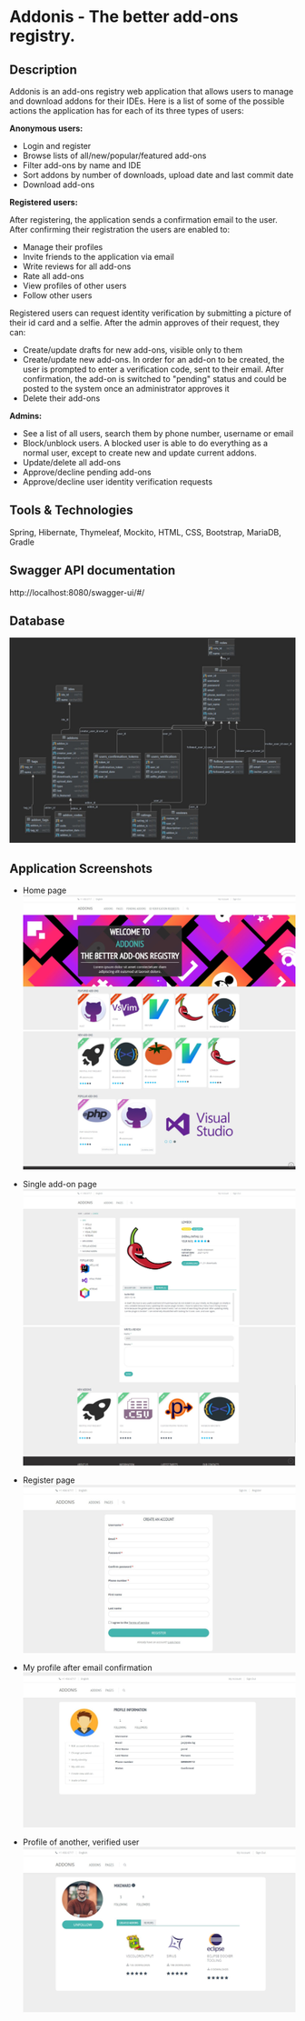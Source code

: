 # Addonis - The better add-ons registry.

## Description

Addonis is an add-ons registry web application that allows users to manage and download addons for their IDEs.
Here is a list of some of the possible actions the application has for each of its three types of users:

**Anonymous users:**

- Login and register
- Browse lists of all/new/popular/featured add-ons
- Filter add-ons by name and IDE
- Sort addons by number of downloads, upload date and last commit date
- Download add-ons


**Registered users:**

After registering, the application sends a confirmation email to the user. After confirming their registration the users are enabled to:
- Manage their profiles
- Invite friends to the application via email
- Write reviews for all add-ons
- Rate all add-ons
- View profiles of other users
- Follow other users

Registered users can request identity verification by submitting a picture of their id card and a selfie. After the admin approves of their request, they can:
- Create/update drafts for new add-ons, visible only to them
- Create/update new add-ons. In order for an add-on to be created, the user is prompted to enter a verification code, sent to their email. After confirmation, the add-on is switched to "pending" status and could be posted to the system once an administrator approves it
- Delete their add-ons


**Admins:**

- See a list of all users, search them by phone number, username or email
- Block/unblock users. A blocked user is able to do everything as a normal user, except to create new and update current addons.
- Update/delete all add-ons
- Approve/decline pending add-ons
- Approve/decline user identity verification requests


## Tools & Technologies
Spring, Hibernate, Thymeleaf, Mockito, HTML, CSS, Bootstrap, MariaDB, Gradle


## Swagger API documentation
http://localhost:8080/swagger-ui/#/


## Database
![scheme](images/screenshots/db.jpg)


## Application Screenshots
- Home page
![](images/screenshots/home1.jpg)
![](images/screenshots/home2.jpg)

- Single add-on page
![](images/screenshots/addon1.jpg)
![](images/screenshots/addon2.jpg)

- Register page
![](images/screenshots/register.jpg)

- My profile after email confirmation
![](images/screenshots/confirmed.jpg)

- Profile of another, verified user
![](images/screenshots/otherUser.jpg)
